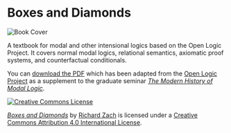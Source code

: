 # Boxes and Diamonds

![Book Cover](https://bd.openlogicproject.org/bd.png)

A textbook for modal and other intensional logics based on the Open Logic Project. It covers normal modal logics, relational semantics, axiomatic proof systems, and counterfactual conditionals.

You can [download the PDF](https://github.com/benbrastmckie/OpenLogic/blob/master/courses/boxes-and-diamonds/bd-screen.pdf) which has been adapted from the [Open Logic Project](https://bd.openlogicproject.org/) as a supplement to the graduate seminar [_The Modern History of Modal Logic_](https://github.com/benbrastmckie/ModalHistory).

[![Creative Commons License](https://mirrors.creativecommons.org/presskit/buttons/88x31/png/by.png)](http://creativecommons.org/licenses/by/4.0/) 

_[Boxes and Diamonds](https://github.com/rzach/boxes-and-diamonds)_ by [Richard
Zach](http://richardzach.org/) is licensed under a [Creative
Commons Attribution 4.0 International
License](http://creativecommons.org/licenses/by/4.0/).
